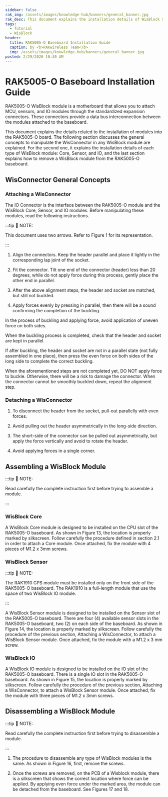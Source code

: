 ```yaml
---
sidebar: false
rak_img: /assets/images/knowledge-hub/banners/general_banner.jpg
rak_desc: This document explains the installation details of WisBlock modules into the RAK5005-O Baseboard.
tags:
  - Tutorial
  - WisBlock
header:
  title: RAK5005-O Baseboard Installation Guide
  caption: by <b>RAKwireless Team</b>
  img: /assets/images/knowledge-hub/banners/general_banner.jpg
posted: 2/29/2020 10:30 AM
---
```


# RAK5005-O Baseboard Installation Guide

RAK5005-O WisBlock module is a motherboard that allows you to attach  MCU, sensors, and IO modules through the standardized expansion connectors. These connectors provide a data bus interconnection between the modules attached to the baseboard. 

This document explains the details related to the installation of modules into the RAK5005-O board. The following section discusses the general concepts to manipulate the WisConnector in any WisBlock module are explained. For the second one, it explains the installation details of each type of WisBlock module: Core, Sensor, and IO, and the last section explains how to remove a WisBlock module from the RAK5005-O baseboard.


## WisConnector General Concepts

### Attaching a WisConnector


The IO Connector is the interface between the RAK5005-O module and the WisBlock Core, Sensor, and IO modules. Before manipulating these modules, read the following instructions.

:::tip 📝 NOTE:

This document uses two arrows. Refer to Figure 1 for its representation.

:::

<rk-img
  src="/assets/images/knowledge-hub/wisblock/RAK5005-O-Baseboard-Installation-Guide/1.arrows.png"
  width="50%"
  caption="Notation within the document"
/>


1. Align the connectors. Keep the header parallel and place it lightly in the corresponding lap joint of the socket.

<rk-img
  src="/assets/images/knowledge-hub/wisblock/RAK5005-O-Baseboard-Installation-Guide/2.alignment.png"
  width="75%"
  caption="Alignment of WisConnector"
/>

2. Fit the connector. Tilt one end of the connector (header) less than 20 degrees, while do not apply force during this process, gently place the other end in parallel.

<rk-img
  src="/assets/images/knowledge-hub/wisblock/RAK5005-O-Baseboard-Installation-Guide/3.header-to-socket.png"
  width="75%"
  caption="Fit the WisConnector’s header inside of the socket"
/>

3. After the above alignment steps, the header and socket are matched, but still not buckled.

<rk-img
  src="/assets/images/knowledge-hub/wisblock/RAK5005-O-Baseboard-Installation-Guide/4.header-matched.png"
  width="75%"
  caption="WisConnector’s header matched inside of the socket"
/>

4. Apply forces evenly by pressing in parallel, then there will be a sound confirming the completion of the buckling.

<rk-img
  src="/assets/images/knowledge-hub/wisblock/RAK5005-O-Baseboard-Installation-Guide/5.buckle-the-head.png"
  width="75%"
  caption="Apply forces to buckle the heard to the socket "
/>

In the process of buckling and applying force, avoid application of uneven force on both sides.

<rk-img
  src="/assets/images/knowledge-hub/wisblock/RAK5005-O-Baseboard-Installation-Guide/6.uneven-forces.png"
  width="75%"
  caption="Avoid applying uneven forces "
/>

When the buckling process is completed, check that the header and socket are kept in parallel.

<rk-img
  src="/assets/images/knowledge-hub/wisblock/RAK5005-O-Baseboard-Installation-Guide/7.buckle-header-to-socket.png"
  width="75%"
  caption="Correct way to buckle the WisCionnector’s header to the socket"
/>

If after buckling, the header and socket are not in a parallel state (not fully assembled in one place), then press the even force on both sides of the long side to complete the correct buckling.


<rk-img
  src="/assets/images/knowledge-hub/wisblock/RAK5005-O-Baseboard-Installation-Guide/8.not-parallel.png"
  width="75%"
  caption="Wisconnector’s header is not parallel to the socket"
/>

When the aforementioned steps are not completed yet, DO NOT apply force to buckle. Otherwise, there will be a risk to damage the connector. When the connector cannot be smoothly buckled down, repeat the alignment step. 


### Detaching a WisConnector

1. To disconnect the header from the socket, pull-out parallelly with even forces.


<rk-img
  src="/assets/images/knowledge-hub/wisblock/RAK5005-O-Baseboard-Installation-Guide/9.detach-header.png"
  width="75%"
  caption="Correct way: Applying even forces to detach the header from the socket"
/>

2. Avoid pulling out the header asymmetrically in the long-side direction.

<rk-img
  src="/assets/images/knowledge-hub/wisblock/RAK5005-O-Baseboard-Installation-Guide/10.wrong-way-of-detaching.png"
  width="60%"
  caption="Wrong way: Applying uneven forces to detach the header from the socket"
/>

3. The short-side of the connector can be pulled out asymmetrically, but apply the force vertically and avoid to rotate the header.


<rk-img
  src="/assets/images/knowledge-hub/wisblock/RAK5005-O-Baseboard-Installation-Guide/11.dont-rotate.png"
  width="60%"
  caption="Wrong way: Do not rotate the header"
/>

4. Avoid applying forces in a single corner.

<rk-img
  src="/assets/images/knowledge-hub/wisblock/RAK5005-O-Baseboard-Installation-Guide/12.dont-apply-force.png"
  width="55%"
  caption="Wrong way: Do not apply force in a single corner of the header"
/>

## Assembling a WisBlock Module

:::tip 📝 NOTE:

Read carefully the complete instruction first before trying to assemble a module. 

:::

### WisBlock Core


A WisBlock Core module is designed to be installed on the CPU slot of the RAK5005-O baseboard. As shown in Figure 13, the location is properly marked by silkscreen. Follow carefully the procedure defined in section 2.1 in order to attach a Core module. Once attached, fix the module with 4 pieces of M1.2 x 3mm screws. 


<rk-img
  src="/assets/images/knowledge-hub/wisblock/RAK5005-O-Baseboard-Installation-Guide/13.wisblock-core-silkscreen.png"
  width="75%"
  caption="WisBlock Core silkscreen on the RAK5005-O baseboard"
/>


### WisBlock Sensor

:::tip 📝 NOTE:

The RAK1910 GPS module must be installed only on the front side of the RAK5005-O baseboard. The RAK1910 is a full-length module that use the space of two WisBlock IO module. 

:::

A WisBlock Sensor module is designed to be installed on the Sensor slot of the RAK5005-O baseboard. There are four (4) available sensor slots in the RAK5005-O baseboard, two (2) on each side of the baseboard. As shown in Figure 14, the location is properly marked by silkscreen. Follow carefully the procedure of the previous section, Attaching a WisConnector, to attach a WisBlock Sensor module. Once attached, fix the module with a M1.2 x 3 mm screw. 

<rk-img
  src="/assets/images/knowledge-hub/wisblock/RAK5005-O-Baseboard-Installation-Guide/14.wisblock-sensor-silkscreen.png"
  width="75%"
  caption="WisBlock Sensor silkscreens on the RAK5005-O baseboard"
/>


### WisBlock IO


A WisBlock IO module is designed to be installed on the IO slot of the RAK5005-O baseboard. There is a single IO slot in the RAK5005-O baseboard. As shown in Figure 15, the location is properly marked by silkscreen. Follow carefully the procedure of the previous section, Attaching a WisConnector, to attach a WisBlock Sensor module. Once attached, fix the module with three pieces of M1.2 x 3mm screws. 


<rk-img
  src="/assets/images/knowledge-hub/wisblock/RAK5005-O-Baseboard-Installation-Guide/15.wisbloc-io-silkscreen.png"
  width="75%"
  caption="WisBlock IO silkscreen on the RAK5005-O baseboard"
/>


## Disassembling a WisBlock Module

:::tip 📝 NOTE:

Read carefully the complete instruction first before trying to disassemble a module. 

:::

1. The procedure to disassemble any type of WisBlock modules is the same. As shown in Figure 16, first, remove the screws. 

<rk-img
  src="/assets/images/knowledge-hub/wisblock/RAK5005-O-Baseboard-Installation-Guide/16.removing-screws.png"
  width="75%"
  caption="Removing screws from the WisBlock module"
/>

2. Once the screws are removed, on the PCB of a Wisblock module, there is a silkscreen that shows the correct location where force can be applied. By applying even force under the marked area,  the module can be detached from the baseboard. See Figures 17 and 18.


<rk-img
  src="/assets/images/knowledge-hub/wisblock/RAK5005-O-Baseboard-Installation-Guide/17.detaching-silkscreen.png"
  width="75%"
  caption="Detaching silkscreen on the WisBlock module"
/>


<rk-img
  src="/assets/images/knowledge-hub/wisblock/RAK5005-O-Baseboard-Installation-Guide/18.detaching-module.png"
  width="65%"
  caption="Applying even forces on the proper location of a WisBlock module to detach the module from the baseboard"
/>

